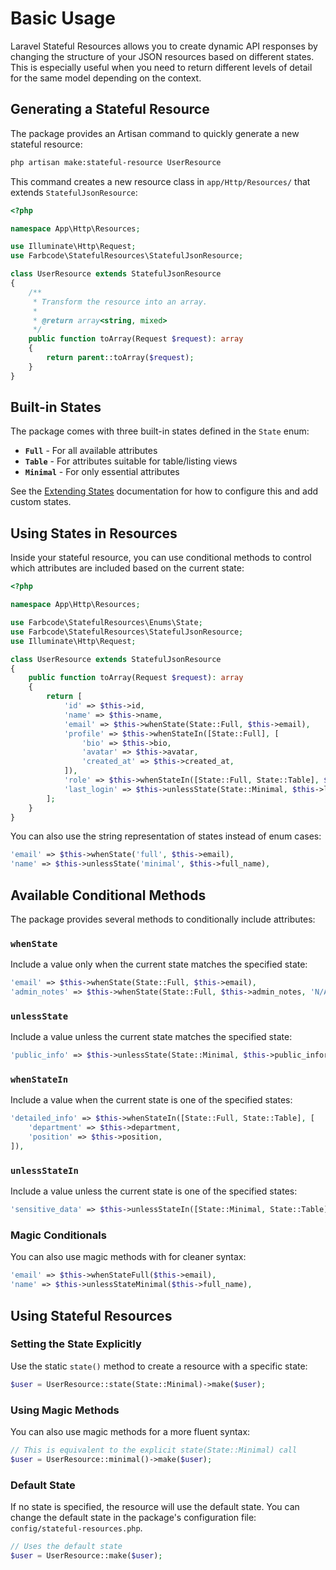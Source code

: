 # Basic Usage

Laravel Stateful Resources allows you to create dynamic API responses by changing the structure of your JSON resources based on different states. This is especially useful when you need to return different levels of detail for the same model depending on the context.

## Generating a Stateful Resource

The package provides an Artisan command to quickly generate a new stateful resource:

```bash
php artisan make:stateful-resource UserResource
```

This command creates a new resource class in `app/Http/Resources/` that extends `StatefulJsonResource`:

```php
<?php

namespace App\Http\Resources;

use Illuminate\Http\Request;
use Farbcode\StatefulResources\StatefulJsonResource;

class UserResource extends StatefulJsonResource
{
    /**
     * Transform the resource into an array.
     *
     * @return array<string, mixed>
     */
    public function toArray(Request $request): array
    {
        return parent::toArray($request);
    }
}
```

## Built-in States

The package comes with three built-in states defined in the `State` enum:

-   **`Full`** - For all available attributes
-   **`Table`** - For attributes suitable for table/listing views
-   **`Minimal`** - For only essential attributes

See the [Extending States](extending-states.md) documentation for how to configure this and add custom states.

## Using States in Resources

Inside your stateful resource, you can use conditional methods to control which attributes are included based on the current state:

```php
<?php

namespace App\Http\Resources;

use Farbcode\StatefulResources\Enums\State;
use Farbcode\StatefulResources\StatefulJsonResource;
use Illuminate\Http\Request;

class UserResource extends StatefulJsonResource
{
    public function toArray(Request $request): array
    {
        return [
            'id' => $this->id,
            'name' => $this->name,
            'email' => $this->whenState(State::Full, $this->email),
            'profile' => $this->whenStateIn([State::Full], [
                'bio' => $this->bio,
                'avatar' => $this->avatar,
                'created_at' => $this->created_at,
            ]),
            'role' => $this->whenStateIn([State::Full, State::Table], $this->role),
            'last_login' => $this->unlessState(State::Minimal, $this->last_login_at),
        ];
    }
}
```

You can also use the string representation of states instead of enum cases:

```php
'email' => $this->whenState('full', $this->email),
'name' => $this->unlessState('minimal', $this->full_name),
```

## Available Conditional Methods

The package provides several methods to conditionally include attributes:

### `whenState`

Include a value only when the current state matches the specified state:

```php
'email' => $this->whenState(State::Full, $this->email),
'admin_notes' => $this->whenState(State::Full, $this->admin_notes, 'N/A'),
```

### `unlessState`

Include a value unless the current state matches the specified state:

```php
'public_info' => $this->unlessState(State::Minimal, $this->public_information),
```

### `whenStateIn`

Include a value when the current state is one of the specified states:

```php
'detailed_info' => $this->whenStateIn([State::Full, State::Table], [
    'department' => $this->department,
    'position' => $this->position,
]),
```

### `unlessStateIn`

Include a value unless the current state is one of the specified states:

```php
'sensitive_data' => $this->unlessStateIn([State::Minimal, State::Table], $this->sensitive_info),
```

### Magic Conditionals

You can also use magic methods with for cleaner syntax:

```php
'email' => $this->whenStateFull($this->email),
'name' => $this->unlessStateMinimal($this->full_name),
```

## Using Stateful Resources

### Setting the State Explicitly

Use the static `state()` method to create a resource with a specific state:

```php
$user = UserResource::state(State::Minimal)->make($user);
```

### Using Magic Methods

You can also use magic methods for a more fluent syntax:

```php
// This is equivalent to the explicit state(State::Minimal) call
$user = UserResource::minimal()->make($user);
```

### Default State

If no state is specified, the resource will use the default state. You can change the default state in the package's configuration file: `config/stateful-resources.php`.

```php
// Uses the default state
$user = UserResource::make($user);
```
